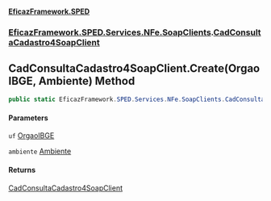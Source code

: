 #### [EficazFramework.SPED](EficazFrameworkSPED.md 'EficazFramework SPED')
### [EficazFramework.SPED.Services.NFe.SoapClients](EficazFramework.SPED.Services.NFe.SoapClients.md 'EficazFramework.SPED.Services.NFe.SoapClients').[CadConsultaCadastro4SoapClient](EficazFramework.SPED.Services.NFe.SoapClients/CadConsultaCadastro4SoapClient.md 'EficazFramework.SPED.Services.NFe.SoapClients.CadConsultaCadastro4SoapClient')

## CadConsultaCadastro4SoapClient.Create(OrgaoIBGE, Ambiente) Method

```csharp
public static EficazFramework.SPED.Services.NFe.SoapClients.CadConsultaCadastro4SoapClient Create(EficazFramework.SPED.Schemas.NFe.OrgaoIBGE uf, EficazFramework.SPED.Schemas.NFe.Ambiente ambiente);
```
#### Parameters

<a name='EficazFramework.SPED.Services.NFe.SoapClients.CadConsultaCadastro4SoapClient.Create(EficazFramework.SPED.Schemas.NFe.OrgaoIBGE,EficazFramework.SPED.Schemas.NFe.Ambiente).uf'></a>

`uf` [OrgaoIBGE](EficazFramework.SPED.Schemas.NFe/OrgaoIBGE.md 'EficazFramework.SPED.Schemas.NFe.OrgaoIBGE')

<a name='EficazFramework.SPED.Services.NFe.SoapClients.CadConsultaCadastro4SoapClient.Create(EficazFramework.SPED.Schemas.NFe.OrgaoIBGE,EficazFramework.SPED.Schemas.NFe.Ambiente).ambiente'></a>

`ambiente` [Ambiente](EficazFramework.SPED.Schemas.NFe/Ambiente.md 'EficazFramework.SPED.Schemas.NFe.Ambiente')

#### Returns
[CadConsultaCadastro4SoapClient](EficazFramework.SPED.Services.NFe.SoapClients/CadConsultaCadastro4SoapClient.md 'EficazFramework.SPED.Services.NFe.SoapClients.CadConsultaCadastro4SoapClient')